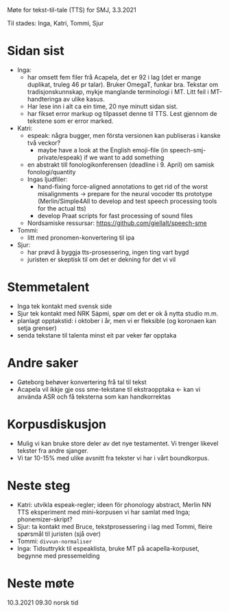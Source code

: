 Møte for tekst-til-tale (TTS) for SMJ, 3.3.2021

Til stades: Inga, Katri, Tommi, Sjur

# Sidan sist
- Inga:
    - har omsett fem filer frå Acapela, det er 92 i lag (det er mange duplikat, truleg 46 pr talar).
      Bruker OmegaT, funkar bra. Tekstar om tradisjonskunnskap, mykje manglande terminologi i MT.
      Litt feil i MT-handteringa av ulike kasus.
    - Har lese inn i alt ca ein time, 20 nye minutt sidan sist.
    - har fikset error markup og tilpasset denne til TTS. Lest gjennom de tekstene som er error marked. 
- Katri:
    - espeak: några bugger, men första versionen kan publiseras i kanske två veckor?
        - maybe have a look at the English emoji-file (in speech-smj-private/espeak) if we
          want to add something
    - en abstrakt till fonologikonferensen (deadline i 9. April) om samisk fonologi/quantity
    - Ingas ljudfiler:
        - hand-fixing force-aligned annotations to get rid of the worst misalignments -> prepare
          for the neural vocoder tts prototype (Merlin/Simple4All to develop and test speech
          processing tools for the actual tts)
        - develop Praat scripts for fast processing of sound files
    - Nordsamiske ressursar: <https://github.com/giellalt/speech-sme>
- Tommi:
    - litt med pronomen-konvertering til ipa
- Sjur:
    - har prøvd å byggja tts-prosessering, ingen ting vart bygd
    - juristen er skeptisk til om det er dekning for det vi vil

# Stemmetalent

- Inga tek kontakt med svensk side
- Sjur tek kontakt med NRK Sápmi, spør om det er ok å nytta studio m.m.
- planlagt opptakstid: i oktober i år, men vi er fleksible (og koronaen kan setja grenser)
- senda tekstane til talenta minst eit par veker før opptaka

# Andre saker

- Gøteborg behøver konvertering frå tal til tekst
- Acapela vil ikkje gje oss sme-tekstane til ekstraopptaka <- kan vi använda ASR och
  få teksterna som kan handkorrektas

# Korpusdiskusjon

- Mulig vi kan bruke store deler av det nye testamentet. Vi trenger likevel tekster fra andre sjanger. 
- Vi tar 10-15% med ulike avsnitt fra tekster vi har i vårt boundkorpus. 

# Neste steg
- Katri: utvikla espeak-regler; ideen för phonology abstract, Merlin NN TTS eksperiment
  med mini-korpusen vi har samlat med Inga; phonemizer-skript?
- Sjur: ta kontakt med Bruce, tekstprosessering i lag med Tommi, fleire spørsmål
  til juristen (sjå over)
- Tommi: `divvun-normaliser`
- Inga: Tidsuttrykk til espeaklista, bruke MT på acapella-korpuset, begynne med pressemelding

# Neste møte

10.3.2021 09.30 norsk tid
